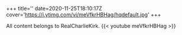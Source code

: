 +++
title=''
date=2020-11-25T18:10:17Z
cover='https://i.ytimg.com/vi/meVfkrHBHag/hqdefault.jpg'
+++

All content belongs to RealCharlieKirk.
{{< youtube meVfkrHBHag >}}
